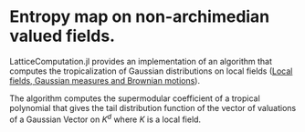 # Entropy map on non-archimedian valued fields.

LatticeComputation.jl provides an implementation of an algorithm that computes the tropicalization of Gaussian distributions on local fields ([Local fields, Gaussian measures and Brownian motions](https://arxiv.org/pdf/math/9803046.pdf)). 

The algorithm computes the supermodular coefficient of a tropical polynomial that gives the tail distribution function of the vector of valuations of a Gaussian Vector on $K^d$ where $K$ is a local field.



